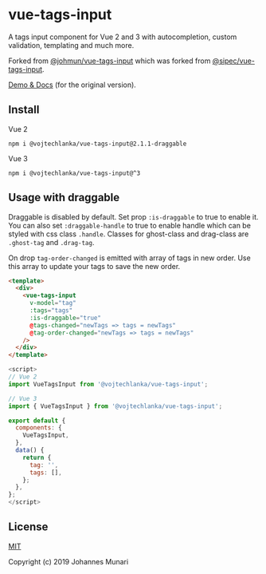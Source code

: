 # vue-tags-input

A tags input component for Vue 2 and 3 with autocompletion, custom validation, templating and much more.

Forked from [@johmun/vue-tags-input](https://www.npmjs.com/package/@johmun/vue-tags-input) which was forked from [@sipec/vue-tags-input](https://github.com/sipec/vue-tags-input).

[Demo & Docs](http://www.vue-tags-input.com) (for the original version).


## Install

Vue 2
```
npm i @vojtechlanka/vue-tags-input@2.1.1-draggable
```

Vue 3
```
npm i @vojtechlanka/vue-tags-input@^3
```

## Usage with draggable

Draggable is disabled by default. Set prop `:is-draggable` to true to enable it. You can also set `:draggable-handle` to true to enable handle which can be styled with css class `.handle`. Classes for ghost-class and drag-class are `.ghost-tag` and `.drag-tag`.

On drop `tag-order-changed` is emitted with array of tags in new order. Use this array to update your tags to save the new order.

```html
<template>
  <div>
    <vue-tags-input
      v-model="tag"
      :tags="tags"
      :is-draggable="true"
      @tags-changed="newTags => tags = newTags"
      @tag-order-changed="newTags => tags = newTags"
    />
  </div>
</template>
```

```javascript
<script>
// Vue 2
import VueTagsInput from '@vojtechlanka/vue-tags-input';

// Vue 3
import { VueTagsInput } from '@vojtechlanka/vue-tags-input';

export default {
  components: {
    VueTagsInput,
  },
  data() {
    return {
      tag: '',
      tags: [],
    };
  },
};
</script>
```

## License

[MIT](https://opensource.org/licenses/MIT)

Copyright (c) 2019 Johannes Munari
